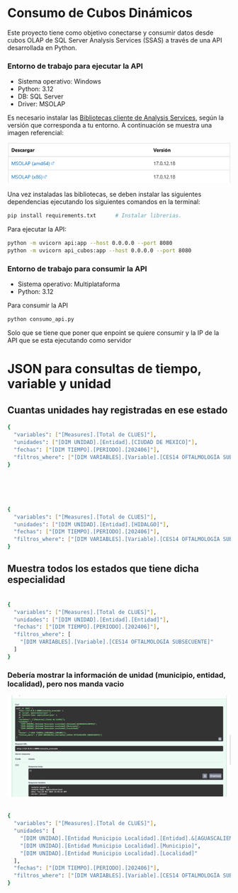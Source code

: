 # Consumo de Cubos Dinámicos

Este proyecto tiene como objetivo conectarse y consumir datos desde cubos OLAP de SQL Server Analysis Services (SSAS) a través de una API desarrollada en Python.

### Entorno de trabajo para ejecutar la API

- Sistema operativo: Windows  
- Python: 3.12  
- DB: SQL Server  
- Driver: MSOLAP

Es necesario instalar las [Bibliotecas cliente de Analysis Services](https://learn-microsoft-com.translate.goog/en-us/analysis-services/client-libraries?view=asallproducts-allversions&_x_tr_sl=en&_x_tr_tl=es&_x_tr_hl=es&_x_tr_pto=tc), según la versión que corresponda a tu entorno. A continuación se muestra una imagen referencial:

![Bibliotecas cliente de Analysis Services](image.png)

Una vez instaladas las bibliotecas, se deben instalar las siguientes dependencias ejecutando los siguientes comandos en la terminal:

```bash
pip install requirements.txt      # Instalar librerias.
```


Para ejecutar la API:

```bash
python -m uvicorn api:app --host 0.0.0.0 --port 8080
python -m uvicorn api_cubos:app --host 0.0.0.0 --port 8080
```
### Entorno de trabajo para consumir la API
 - Sistema operativo: Multiplataforma
 - Python: 3.12

Para consumir la API 
```bash
python consumo_api.py
```

Solo que se tiene que poner que enpoint se quiere consumir y la IP de la API que se esta ejecutando como servidor

# JSON para consultas de tiempo, variable y unidad 

## Cuantas unidades hay registradas  en ese estado

```bash
{
  "variables": ["[Measures].[Total de CLUES]"],
  "unidades": ["[DIM UNIDAD].[Entidad].[CIUDAD DE MEXICO]"],
  "fechas": ["[DIM TIEMPO].[PERIODO].[202406]"],
  "filtros_where": ["[DIM VARIABLES].[Variable].[CES14 OFTALMOLOGÍA SUBSECUENTE]"]
}





{
  "variables": ["[Measures].[Total de CLUES]"],
  "unidades": ["[DIM UNIDAD].[Entidad].[HIDALGO]"],
  "fechas": ["[DIM TIEMPO].[PERIODO].[202406]"],
  "filtros_where": ["[DIM VARIABLES].[Variable].[CES14 OFTALMOLOGÍA SUBSECUENTE]"]
}

```

## Muestra todos los estados que tiene dicha especialidad
```bash

{
  "variables": ["[Measures].[Total de CLUES]"],
  "unidades": ["[DIM UNIDAD].[Entidad].[Entidad]"],
  "fechas": ["[DIM TIEMPO].[PERIODO].[202406]"],
  "filtros_where": [
    "[DIM VARIABLES].[Variable].[CES14 OFTALMOLOGÍA SUBSECUENTE]"
  ]
}

```

### Debería mostrar la información de  unidad (municipio, entidad, localidad), pero nos manda vacio 

![alt text](image-1.png)

```bash

{
  "variables": ["[Measures].[Total de CLUES]"],
  "unidades": [
    "[DIM UNIDAD].[Entidad Municipio Localidad].[Entidad].&[AGUASCALIENTES]",
    "[DIM UNIDAD].[Entidad Municipio Localidad].[Municipio]",
    "[DIM UNIDAD].[Entidad Municipio Localidad].[Localidad]"
  ],
  "fechas": ["[DIM TIEMPO].[PERIODO].[202406]"],
  "filtros_where": ["[DIM VARIABLES].[Variable].[CES14 OFTALMOLOGÍA SUBSECUENTE]"]
}

```




